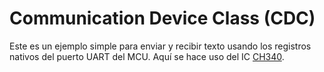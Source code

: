# Communication Device Class (CDC)

Este es un ejemplo simple para enviar y recibir texto usando los registros nativos del puerto UART del MCU. Aquí se hace uso del IC [CH340](https://github.com/nstrappazzonc/CH340).
